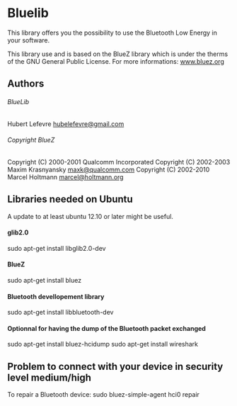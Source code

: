Bluelib
=======

This library offers you the possibility to use the Bluetooth Low Energy in
your software.

This library use and is based on the BlueZ library which is under the therms
of the GNU General Public License.
For more informations: www.bluez.org

Authors
-----------------------------------------------------------------

###### BlueLib
Hubert Lefevre <hubelefevre@gmail.com>

###### Copyright BlueZ
Copyright (C) 2000-2001  Qualcomm Incorporated
Copyright (C) 2002-2003  Maxim Krasnyansky <maxk@qualcomm.com>
Copyright (C) 2002-2010  Marcel Holtmann <marcel@holtmann.org>

Libraries needed on Ubuntu
--------------------------

A update to at least ubuntu 12.10 or later might be useful.

#### glib2.0
sudo apt-get install libglib2.0-dev

#### BlueZ
sudo apt-get install bluez

#### Bluetooth devellopement library
sudo apt-get install libbluetooth-dev

#### Optionnal for having the dump of the Bluetooth packet exchanged
sudo apt-get install bluez-hcidump
sudo apt-get install wireshark

Problem to connect with your device in security level medium/high
-----------------------------------------------------------------

To repair a Bluetooth device:
sudo bluez-simple-agent hci0 <MAC ADRESS of the device in format XX:XX:XX:XX:XX:XX> repair
